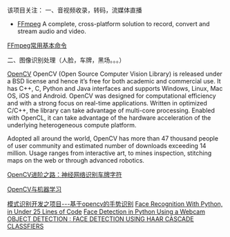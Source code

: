 该项目关注：
一、音视频收录，转码，流媒体直播

* [FFmpeg](https://ffmpeg.org/)
A complete, cross-platform solution to record, convert and stream audio and video.

[FFmpeg常用基本命令](http://www.cnblogs.com/dwdxdy/p/3240167.html)

二、图像识别处理（人脸，车牌，黑场。。。）

[OpenCV](https://opencv.org/)
OpenCV (Open Source Computer Vision Library) is released under a BSD license and hence it’s free for both academic and commercial use. It has C++, C, Python and Java interfaces and supports Windows, Linux, Mac OS, iOS and Android. OpenCV was designed for computational efficiency and with a strong focus on real-time applications. Written in optimized C/C++, the library can take advantage of multi-core processing. Enabled with OpenCL, it can take advantage of the hardware acceleration of the underlying heterogeneous compute platform.

Adopted all around the world, OpenCV has more than 47 thousand people of user community and estimated number of downloads exceeding 14 million. Usage ranges from interactive art, to mines inspection, stitching maps on the web or through advanced robotics.

[OpenCV进阶之路：神经网络识别车牌字符](http://www.cnblogs.com/ronny/p/opencv_road_more_01.html)


[OpenCV与机器学习](http://www.cnblogs.com/xinxue/p/5789421.html)

[模式识别开发之项目---基于opencv的手势识别](http://www.cnblogs.com/pengkunfan/p/3947173.html)
[Face Recognition With Python, in Under 25 Lines of Code](https://realpython.com/blog/python/face-recognition-with-python/)
[Face Detection in Python Using a Webcam](https://realpython.com/blog/python/face-detection-in-python-using-a-webcam/)
[OBJECT DETECTION : FACE DETECTION USING HAAR CASCADE CLASSFIERS](http://www.bogotobogo.com/python/OpenCV_Python/python_opencv3_Image_Object_Detection_Face_Detection_Haar_Cascade_Classifiers.php)